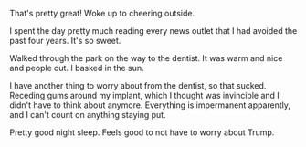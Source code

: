 That's pretty great! Woke up to cheering outside.

I spent the day pretty much reading every news outlet that I had avoided the past four years. It's so sweet.

Walked through the park on the way to the dentist. It was warm and nice and people out. I basked in the sun.

I have another thing to worry about from the dentist, so that sucked. Receding gums around my implant, which I thought was invincible and I didn't have to think about anymore. Everything is impermanent apparently, and I can't count on anything staying put.

Pretty good night sleep. Feels good to not have to worry about Trump.
